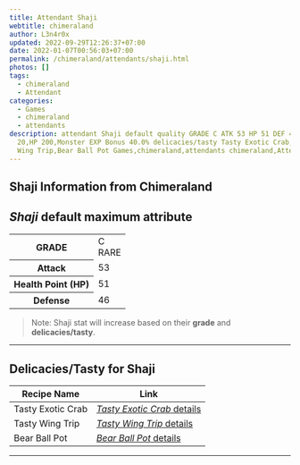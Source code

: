 ```yaml
---
title: Attendant Shaji
webtitle: chimeraland
author: L3n4r0x
updated: 2022-09-29T12:26:37+07:00
date: 2022-01-07T00:56:03+07:00
permalink: /chimeraland/attendants/shaji.html
photos: []
tags:
  - chimeraland
  - Attendant
categories:
  - Games
  - chimeraland
  - attendants
description: attendant Shaji default quality GRADE C ATK 53 HP 51 DEF 46 Attack
  20,HP 200,Monster EXP Bonus 40.0% delicacies/tasty Tasty Exotic Crab,Tasty
  Wing Trip,Bear Ball Pot Games,chimeraland,attendants chimeraland,Attendant
---
```


<link
  rel="stylesheet"
  href="https://rawcdn.githack.com/dimaslanjaka/Web-Manajemen/870a349/css/bootstrap-5-3-0-alpha3-wrapper.css"
/>
<section id="bootstrap-wrapper">
  <div data-bs-theme="dark">
    <h2>Shaji Information from Chimeraland</h2>
    <h2 id="attribute"><i>Shaji</i> default maximum attribute</h2>
    <div class="row">
      <div class="col mb-2">
        <div class="card">
          <div class="card-body">
            <table>
              <tr>
                <th>GRADE</th>
                <td>C <br /><span class="text-primary">RARE</span></td>
              </tr>
              <tr>
                <th>Attack</th>
                <td>53</td>
              </tr>
              <tr>
                <th>Health Point (HP)</th>
                <td>51</td>
              </tr>
              <tr>
                <th>Defense</th>
                <td>46</td>
              </tr>
            </table>
          </div>
        </div>
      </div>
    </div>
    <blockquote>
      Note: Shaji stat will increase based on their <b>grade</b> and
      <b>delicacies/tasty</b>.
    </blockquote>
    <hr />
    <h2 id="delicacies">Delicacies/Tasty for Shaji</h2>
    <div class="card">
      <div class="card-body">
        <div class="table-responsive">
          <table class="table table-striped">
            <thead>
              <tr>
                <th>Recipe Name</th>
                <th>Link</th>
              </tr>
            </thead>
            <tbody>
              <tr>
                <td>Tasty Exotic Crab</td>
                <td>
                  <a
                    href="#"
                    class="text-primary"
                    title="Click here to view recipe Tasty Exotic Crab details"
                    ><i>Tasty Exotic Crab</i> details</a
                  >
                </td>
              </tr>
              <tr>
                <td>Tasty Wing Trip</td>
                <td>
                  <a
                    href="#"
                    class="text-primary"
                    title="Click here to view recipe Tasty Wing Trip details"
                    ><i>Tasty Wing Trip</i> details</a
                  >
                </td>
              </tr>
              <tr>
                <td>Bear Ball Pot</td>
                <td>
                  <a
                    href="https://www.webmanajemen.com/chimeraland/recipes/bear-ball-pot.html"
                    class="text-primary"
                    title="Click here to view recipe Bear Ball Pot details"
                    ><i>Bear Ball Pot</i> details</a
                  >
                </td>
              </tr>
            </tbody>
          </table>
        </div>
      </div>
    </div>
    <hr />
  </div>
</section>